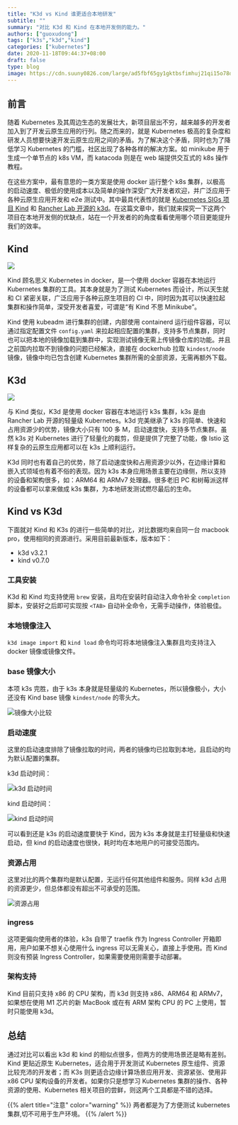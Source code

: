 ```yaml
---
title: "K3d vs Kind 谁更适合本地研发"
subtitle: ""
summary: "对比 K3d 和 Kind 在本地开发侧的能力。"
authors: ["guoxudong"]
tags: ["k3s","k3d","kind"]
categories: ["kubernetes"]
date: 2020-11-18T09:44:37+08:00
draft: false
type: blog
image: https://cdn.suuny0826.com/large/ad5fbf65gy1gktbsfimhuj21qi15o78d.jpg
---
```

## 前言

随着 Kubernetes 及其周边生态的发展壮大，新项目层出不穷，越来越多的开发者加入到了开发云原生应用的行列。随之而来的，就是 Kubernetes 极高的复杂度和研发人员想要快速开发云原生应用之间的矛盾。为了解决这个矛盾，同时也为了降低学习 Kubernetes 的门槛，社区出现了各种各样的解决方案。如 minikube 用于生成一个单节点的 k8s VM，而 katacoda 则是在 web 端提供交互式的 k8s 操作教程。

在这些方案中，最有意思的一类方案是使用 docker 运行整个 k8s 集群，以极高的启动速度、极低的使用成本以及简单的操作深受广大开发者欢迎，并广泛应用于各种云原生应用开发和 e2e 测试中。其中最具代表性的就是 [Kubernetes SIGs 项目 Kind](https://kind.sigs.k8s.io/) 和 [Rancher Lab 开源的 k3d](https://k3d.io/)。在这篇文章中，我们就来探究一下这两个项目在本地开发侧的优缺点，站在一个开发者的的角度看看使用哪个项目更能提升我们的效率。

## Kind

![](https://cdn.suuny0826.com/large/ad5fbf65gy1gkt56jeqr7j20rd0gimz7.jpg)

Kind 顾名思义 Kubernetes in docker，是一个使用 docker 容器在本地运行 Kubernetes 集群的工具。其本身就是为了测试 Kubernetes 而设计，所以天生就和 CI 紧密关联，广泛应用于各种云原生项目的 CI 中，同时因为其可以快速拉起集群和操作简单，深受开发者喜爱，可谓是“有 Kind 不思 Minikube”。

Kind 使用 kubeadm 进行集群的创建，内部使用 containerd 运行组件容器，可以通过指定配置文件 `config.yaml` 来拉起相应配置的集群，支持多节点集群，同时也可以把本地的镜像加载到集群中，实现测试镜像无需上传镜像仓库的功能。并且之前国内拉取不到镜像的问题已经解决，直接在 dockerhub 拉取 `kindest/node` 镜像，镜像中均已包含创建 Kubernetes 集群所需的全部资源，无需再额外下载。

## K3d

![](https://cdn.suuny0826.com/large/ad5fbf65gy1gkt5pu3ifhj21s00ocaef.jpg)

与 Kind 类似，K3d 是使用 docker 容器在本地运行 k3s 集群，k3s 是由 Rancher Lab 开源的轻量级 Kubernetes。k3d 完美继承了 k3s 的简单、快速和占用资源少的优势，镜像大小只有 100 多 M，启动速度快，支持多节点集群。虽然 k3s 对 Kubernetes 进行了轻量化的裁剪，但是提供了完整了功能，像 Istio 这样复杂的云原生应用都可以在 k3s 上顺利运行。

K3d 同时也有着自己的优势，除了启动速度快和占用资源少以外，在边缘计算和嵌入式领域也有着不俗的表现。因为 k3s 本身应用场景主要在边缘侧，所以支持的设备和架构很多，如：ARM64 和 ARMv7 处理器。很多老旧 PC 和树莓派这样的设备都可以拿来做成 k3s 集群，为本地研发测试燃尽最后的生命。

## Kind vs K3d

下面就对 Kind 和 K3s 的进行一些简单的对比，对比数据均来自同一台 macbook pro，使用相同的资源进行。采用目前最新版本，版本如下：

- k3d v3.2.1
- kind v0.7.0

### 工具安装

K3d 和 Kind 均支持使用 `brew` 安装，且均在安装时自动注入命令补全 `completion` 脚本，安装好之后即可实现按 `<TAB>` 自动补全命令，无需手动操作，体验极佳。

### 本地镜像注入

`k3d image import` 和 `kind load` 命令均可将本地镜像注入集群且均支持注入 docker 镜像或镜像文件。

### base 镜像大小

本项 k3s 完胜，由于 k3s 本身就是轻量级的 Kubernetes，所以镜像极小，大小还没有 Kind base 镜像 `kindest/node` 的零头大。

![镜像大小比较](https://cdn.suuny0826.com/large/ad5fbf65gy1gkta0t5u1mj20sk023q5p.jpg)

### 启动速度

这里的启动速度排除了镜像拉取的时间，两者的镜像均已拉取到本地，且启动的均为默认配置的集群。

k3d 启动时间：

![k3d 启动时间](https://cdn.suuny0826.com/large/ad5fbf65gy1gkta5bjvuhj20gp03radf.jpg)

kind 启动时间：

![kind 启动时间](https://cdn.suuny0826.com/large/ad5fbf65gy1gkta5meujxj20hz06a79q.jpg)

可以看到还是 k3s 的启动速度要快于 Kind，因为 k3s 本身就是主打轻量级和快速启动，但 kind 的启动速度也很快，耗时均在本地用户的可接受范围内。

### 资源占用

这里对比的两个集群均是默认配置，无运行任何其他组件和服务。同样 k3d 占用的资源更少，但总体都没有超出不可承受的范围。

![资源占用](https://cdn.suuny0826.com/large/ad5fbf65gy1gktaadtyvqj20ul01rdik.jpg)

### ingress

这项更偏向使用者的体验，k3s 自带了 traefik 作为 Ingress Controller 开箱即用，用户如果不想关心使用什么 ingress 可以无需关心，直接上手使用。而 Kind 则没有预装 Ingress Controller，如果需要使用则需要手动部署。

### 架构支持

Kind 目前只支持 x86 的 CPU 架构，而 k3d 则支持  x86、ARM64 和 ARMv7，如果想在使用 M1 芯片的新 MacBook 或在有 ARM 架构 CPU 的 PC 上使用，暂时只能使用 k3d。

## 总结

通过对比可以看出 k3d 和 kind 的相似点很多，但两方的使用场景还是略有差别。Kind 更贴近原生 Kubernetes，适合用于开发测试 Kubernetes 原生组件、资源比较充沛的开发者；而 K3s 则更适合边缘计算场景应用开发、资源紧张、使用非 x86 CPU 架构设备的开发者。如果你只是想学习 Kubernetes 集群的操作、各种资源的使用、Kubernetes 相关项目的尝鲜，则这两个工具都是不错的选择。

{{% alert title="注意" color="warning" %}}
两者都是为了方便测试 kubernetes 集群,切不可用于生产环境。
{{% /alert %}}
